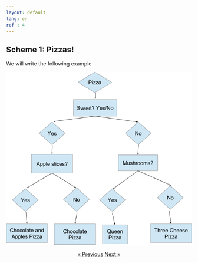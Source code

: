 ```yaml
---
layout: default
lang: en
ref : 4
---
```

## Scheme 1: Pizzas!

We will write the following example

![image](assets/images/schema-pizza.png)




<div style = "text-align:center" markdown="1">
<a href="English-version3.html" class="previous">&laquo; Previous</a>
<a href="English-version5.html" class="next">Next &raquo;</a>
</div>

